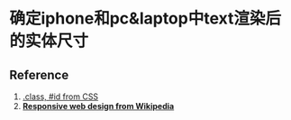 # 确定iphone和pc&laptop中text渲染后的实体尺寸











## Reference

1. [.class, #id from CSS](https://en.wikipedia.org/wiki/CSS)
2. [**Responsive web design from Wikipedia**](https://en.wikipedia.org/wiki/Responsive_web_design)